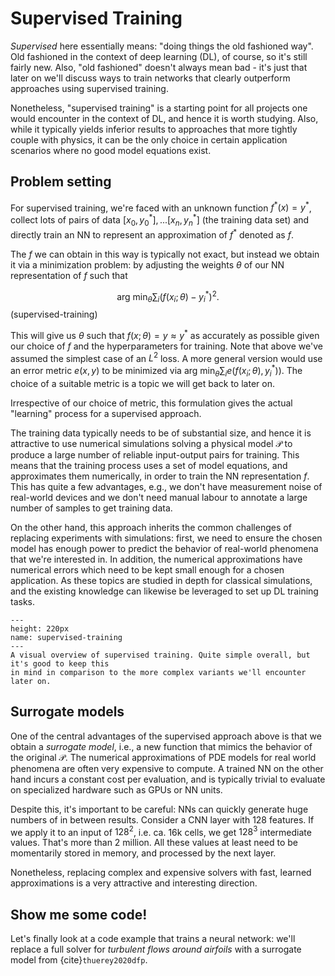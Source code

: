 Supervised Training
=======================

_Supervised_ here essentially means: "doing things the old fashioned way". Old fashioned in the context of 
deep learning (DL), of course, so it's still fairly new. 
Also, "old fashioned" doesn't always mean bad - it's just that later on we'll discuss ways to train networks that clearly outperform approaches using supervised training.

Nonetheless, "supervised training" is a starting point for all projects one would encounter in the context of DL, and
hence it is worth studying. Also, while it typically yields inferior results to approaches that more tightly 
couple with physics, it can be the only choice in certain application scenarios where no good
model equations exist.

## Problem setting

For supervised training, we're faced with an 
unknown function $f^*(x)=y^*$, collect lots of pairs of data $[x_0,y^*_0], ...[x_n,y^*_n]$ (the training data set)
and directly train an NN to represent an approximation of $f^*$ denoted as $f$.

The $f$ we can obtain in this way is typically not exact, 
but instead we obtain it via a minimization problem:
by adjusting the weights $\theta$ of our NN representation of $f$ such that

$$
\text{arg min}_{\theta} \sum_i (f(x_i ; \theta)-y^*_i)^2 .
$$ (supervised-training)

This will give us $\theta$ such that $f(x;\theta) =  y \approx y^*$ as accurately as possible given
our choice of $f$ and the hyperparameters for training. Note that above we've assumed 
the simplest case of an $L^2$ loss. A more general version would use an error metric $e(x,y)$
to be minimized via $\text{arg min}_{\theta} \sum_i e( f(x_i ; \theta) , y^*_i) )$. The choice
of a suitable metric is a topic we will get back to later on.

Irrespective of our choice of metric, this formulation
gives the actual "learning" process for a supervised approach.

The training data typically needs to be of substantial size, and hence it is attractive 
to use numerical simulations solving a physical model $\mathcal{P}$ 
to produce a large number of reliable input-output pairs for training.
This means that the training process uses a set of model equations, and approximates
them numerically, in order to train the NN representation $f$. This
has quite a few advantages, e.g., we don't have measurement noise of real-world devices
and we don't need manual labour to annotate a large number of samples to get training data.

On the other hand, this approach inherits the common challenges of replacing experiments
with simulations: first, we need to ensure the chosen model has enough power to predict the 
behavior of real-world phenomena that we're interested in.
In addition, the numerical approximations have numerical errors
which need to be kept small enough for a chosen application. As these topics are studied in depth
for classical simulations, and the existing knowledge can likewise be leveraged to
set up DL training tasks.

```{figure} resources/supervised-training.jpg
---
height: 220px
name: supervised-training
---
A visual overview of supervised training. Quite simple overall, but it's good to keep this
in mind in comparison to the more complex variants we'll encounter later on.
```

## Surrogate models

One of the central advantages of the supervised approach above is that
we obtain a _surrogate model_, i.e., a new function that mimics the behavior of the original $\mathcal{P}$. 
The numerical approximations
of PDE models for real world phenomena are often very expensive to compute. A trained
NN on the other hand incurs a constant cost per evaluation, and is typically trivial
to evaluate on specialized hardware such as GPUs or NN units.

Despite this, it's important to be careful:
NNs can quickly generate huge numbers of in between results. Consider a CNN layer with
$128$ features. If we apply it to an input of $128^2$, i.e. ca. 16k cells, we get $128^3$ intermediate values.
That's more than 2 million.
All these values at least need to be momentarily stored in memory, and processed by the next layer.

Nonetheless, replacing complex and expensive solvers with fast, learned approximations
is a very attractive and interesting direction.

## Show me some code!

Let's finally look at a code example that trains a neural network:
we'll replace a full solver for _turbulent flows around airfoils_ with a surrogate model from {cite}`thuerey2020dfp`. 
